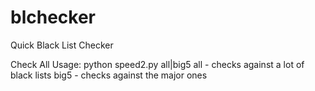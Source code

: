 # blchecker
Quick Black List Checker

Check All Usage:
python speed2.py all|big5
  all - checks against a lot of black lists
  big5 - checks against the major ones

